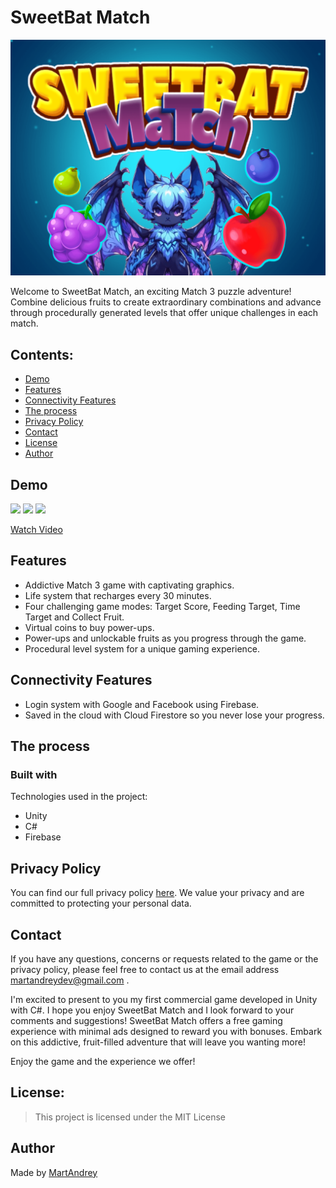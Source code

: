 # SweetBat Match

![SweetBat Match Logo](Assets/Sprites/Project/SweetBat_MatchBG.png)

Welcome to SweetBat Match, an exciting Match 3 puzzle adventure! Combine delicious fruits to create extraordinary combinations and advance through procedurally generated levels that offer unique challenges in each match.

## Contents:

-   [Demo](#demo)
-   [Features](#features)
-   [Connectivity Features](#connectivity-features)
-   [The process](#the-process)
-   [Privacy Policy](#privacy-policy)
-   [Contact](#contact)
-   [License](#license)
-   [Author](#author)

## Demo

<img src="https://github.com/MartAndrey/Hungry_Bat/assets/94258941/b1e4001c-5a12-45b4-91cf-67e75c746baa" width="30%"></img>
<img src="https://github.com/MartAndrey/Hungry_Bat/assets/94258941/65ba4364-93c8-494b-817b-d9588dbea3bb" width="30%"></img>
<img src="https://github.com/MartAndrey/Hungry_Bat/assets/94258941/665dd799-b08b-4597-bf34-7db7ba48fd16" width="30%"></img>

[Watch Video](https://youtu.be/F-DekC9kqmg)

## Features
- Addictive Match 3 game with captivating graphics.
- Life system that recharges every 30 minutes.
- Four challenging game modes: Target Score, Feeding Target, Time Target and Collect Fruit.
- Virtual coins to buy power-ups.
- Power-ups and unlockable fruits as you progress through the game.
- Procedural level system for a unique gaming experience.

## Connectivity Features
- Login system with Google and Facebook using Firebase.
- Saved in the cloud with Cloud Firestore so you never lose your progress.

## The process
### **Built with**

Technologies used in the project:

-   Unity
-   C#
-   Firebase

## Privacy Policy
You can find our full privacy policy [here](https://martandrey.github.io/SweetBat-Match-Privacy-Policy). We value your privacy and are committed to protecting your personal data.

## Contact
If you have any questions, concerns or requests related to the game or the privacy policy, please feel free to contact us at the email address [martandreydev@gmail.com](mailto:martandreydev@gmail.com) .

I'm excited to present to you my first commercial game developed in Unity with C#. I hope you enjoy SweetBat Match and I look forward to your comments and suggestions! SweetBat Match offers a free gaming experience with minimal ads designed to reward you with bonuses. Embark on this addictive, fruit-filled adventure that will leave you wanting more!

Enjoy the game and the experience we offer!

## License:
> This project is licensed under the MIT License

## Author
Made by [MartAndrey](https://www.linkedin.com/in/MartAndrey)
